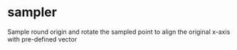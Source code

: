 # sampler
Sample round origin and rotate the sampled point to align the original x-axis with pre-defined vector
